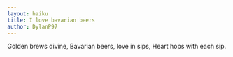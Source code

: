 ```yaml
---
layout: haiku
title: I love bavarian beers
author: DylanP97
---
```


Golden brews divine,
Bavarian beers, love in sips,
Heart hops with each sip.